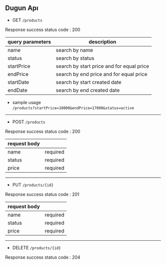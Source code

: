## Dugun Apı
* GET
`/products`

Response success status code : 200

| query parameters | description |
| ---------------- | ------------ |
| name       | search by name |
| status     | search by status |
| startPrice | search by start price and for equal price |
| endPrice   | search by end price and for equal price|
| startDate  | search by start created date |
| endDate    | search by end created date |

- sample usage<br>
`/products?startPrice=10000&endPrice=17000&status=active`
-----
* POST
  `/products`

Response success status code : 200

| request body |  |
| ---------------- | ------------ |
| name       | required |
| status     | required |
| price     | required |
-----
* PUT
  `/products/{id}`

Response success status code : 201

| request body |  |
| ---------------- | ------------ |
| name       | required |
| status     | required |
| price     | required |
-----
* DELETE
  `/products/{id}`

Response success status code : 204
